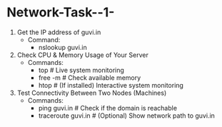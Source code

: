 # Network-Task--1-
1. Get the IP address of guvi.in
    - Command:
       - nslookup guvi.in
2.  Check CPU & Memory Usage of Your Server
    - Commands:
       - top      # Live system monitoring
       - free -m  # Check available memory
       - htop     # (If installed) Interactive system monitoring
3. Test Connectivity Between Two Nodes (Machines)
    - Commands:
       - ping guvi.in      # Check if the domain is reachable  
       - traceroute guvi.in  # (Optional) Show network path to guvi.in  
